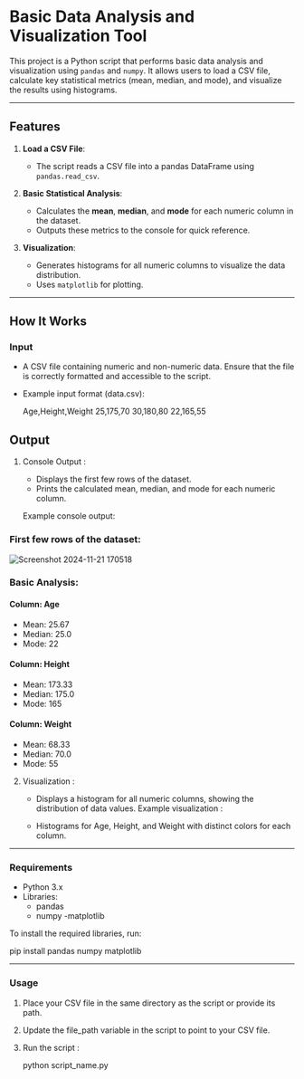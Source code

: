 # Basic Data Analysis and Visualization Tool

This project is a Python script that performs basic data analysis and visualization using `pandas` and `numpy`. It allows users to load a CSV file, calculate key statistical metrics (mean, median, and mode), and visualize the results using histograms.

---

## Features
1. **Load a CSV File**:
   - The script reads a CSV file into a pandas DataFrame using `pandas.read_csv`.

2. **Basic Statistical Analysis**:
   - Calculates the **mean**, **median**, and **mode** for each numeric column in the dataset.
   - Outputs these metrics to the console for quick reference.

3. **Visualization**:
   - Generates histograms for all numeric columns to visualize the data distribution.
   - Uses `matplotlib` for plotting.

---

## How It Works
### Input
- A CSV file containing numeric and non-numeric data. Ensure that the file is correctly formatted and accessible to the script.
- Example input format (data.csv):
  
  Age,Height,Weight
  25,175,70
  30,180,80
  22,165,55

## Output
1. Console Output :
   - Displays the first few rows of the dataset.
   - Prints the calculated mean, median, and mode for each numeric column.

   Example console output:

### First few rows of the dataset:

   ![Screenshot 2024-11-21 170518](https://github.com/user-attachments/assets/080332c4-c937-44d3-84f9-950477ece44e)




### Basic Analysis:

#### Column: Age
- Mean: 25.67
- Median: 25.0
- Mode: 22

#### Column: Height
- Mean: 173.33
- Median: 175.0
- Mode: 165

#### Column: Weight
- Mean: 68.33
- Median: 70.0
- Mode: 55


2. Visualization :
   
   - Displays a histogram for all numeric columns, showing the distribution of data values.
   Example visualization :

   - Histograms for Age, Height, and Weight with distinct colors for each column.

---

### Requirements

- Python 3.x
- Libraries:
   - pandas
   - numpy
   -matplotlib

To install the required libraries, run:

   pip install pandas numpy matplotlib

---

### Usage

1. Place your CSV file in the same directory as the script or provide its path.
2. Update the file_path variable in the script to point to your CSV file.
3. Run the script :

   python script_name.py






